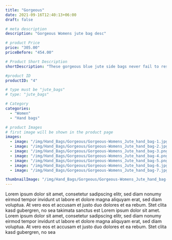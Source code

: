 ```yaml
---
title: "Gorgeous"
date: 2021-09-16T12:40:13+06:00
draft: false

# meta description
description: "Gorgeous Womens jute bag desc"

# product Price
price: "305.00"
priceBefore: "454.00"

# Product Short Description
shortDescription: "These gorgeous blue jute side bags never fail to rescue fashion & function with their ecological flair. Feel more alive than ever!"

#product ID
productID: "4"

# type must be "jute_bags"
# type: "jute_bags"

# Category
categories:
  - "Women"
  - "Hand bags"

# product Images
# first image will be shown in the product page
images:
  - image: "/img/Hand_Bags/Gorgeous/Gorgeous-Womens_Jute_hand_bag-1.jpg"
  - image: "/img/Hand_Bags/Gorgeous/Gorgeous-Womens_Jute_hand_bag-2.jpg"
  - image: "/img/Hand_Bags/Gorgeous/Gorgeous-Womens_Jute_hand_bag-3.png"
  - image: "/img/Hand_Bags/Gorgeous/Gorgeous-Womens_Jute_hand_bag-4.png"
  - image: "/img/Hand_Bags/Gorgeous/Gorgeous-Womens_Jute_hand_bag-5.png"
  - image: "/img/Hand_Bags/Gorgeous/Gorgeous-Womens_Jute_hand_bag-6.jpg"
  - image: "/img/Hand_Bags/Gorgeous/Gorgeous-Womens_Jute_hand_bag-7.jpg"

thumbnailImage: "/img/Hand_Bags/Gorgeous/Gorgeous-Womens_Jute_hand_bag-4.png"
---
```


Lorem ipsum dolor sit amet, consetetur sadipscing elitr, sed diam nonumy eirmod tempor invidunt ut labore et dolore magna aliquyam erat, sed diam voluptua. At vero eos et accusam et justo duo dolores et ea rebum. Stet clita kasd gubergren, no sea takimata sanctus est Lorem ipsum dolor sit amet. Lorem ipsum dolor sit amet, consetetur sadipscing elitr, sed diam nonumy eirmod tempor invidunt ut labore et dolore magna aliquyam erat, sed diam voluptua. At vero eos et accusam et justo duo dolores et ea rebum. Stet clita kasd gubergren, no sea
